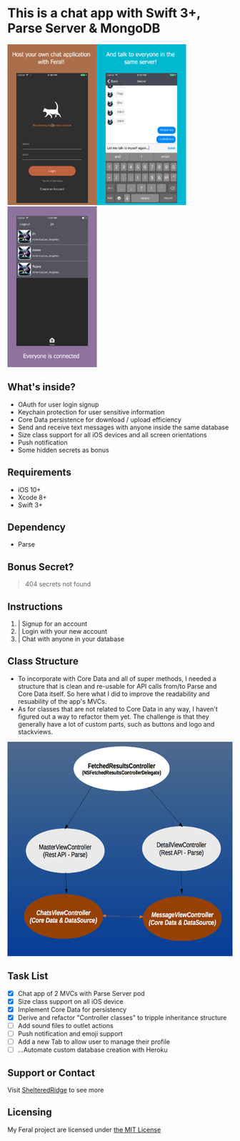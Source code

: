 # This is a chat app with Swift 3+, Parse Server & MongoDB
<img src="https://raw.githubusercontent.com/jinhedev/FeralMessenger/master/art/1.jpg" width="200px" height="360px" /><img src="https://raw.githubusercontent.com/jinhedev/FeralMessenger/master/art/2.jpg" width="200px" height="360px" /><img src="https://raw.githubusercontent.com/jinhedev/FeralMessenger/master/art/3.jpg" width="200px" height="360px" />

## What's inside?
* OAuth for user login signup
* Keychain protection for user sensitive information
* Core Data persistence for download / upload efficiency
* Send and receive text messages with anyone inside the same database
* Size class support for all iOS devices and all screen orientations
* Push notification
* Some hidden secrets as bonus

## Requirements
* iOS 10+
* Xcode 8+
* Swift 3+

## Dependency
* Parse

## Bonus Secret?
> 404 secrets not found

## Instructions
1. | Signup for an account
2. | Login with your new account
3. | Chat with anyone in your database

## Class Structure
* To incorporate with Core Data and all of super methods, I needed a structure that is clean and re-usable for API calls from/to Parse and Core Data itself. So here what I did to improve the readability and resuability of the app's MVCs.
* As for classes that are not related to Core Data in any way, I haven't figured out a way to refactor them yet. The challenge is that they generally have a lot of custom parts, such as buttons and logo and stackviews.
<img src="https://raw.githubusercontent.com/jinhedev/FeralMessenger/master/art/structure.png" width="720px" height="480px" />

## Task List
- [x] Chat app of 2 MVCs with Parse Server pod
- [x] Size class support on all iOS device
- [x] Implement Core Data for persistency
- [x] Derive and refactor "Controller classes" to tripple inheritance structure
- [ ] Add sound files to outlet actions
- [ ] Push notification and emoji support
- [ ] Add a new Tab to allow user to manage their profile
- [ ] ...Automate custom database creation with Heroku

## Support or Contact
Visit [ShelteredRidge](http://sheltered-ridge-89457.herokuapp.com/) to see more

## Licensing
My Feral project are licensed under [the MIT License](LICENSE)
